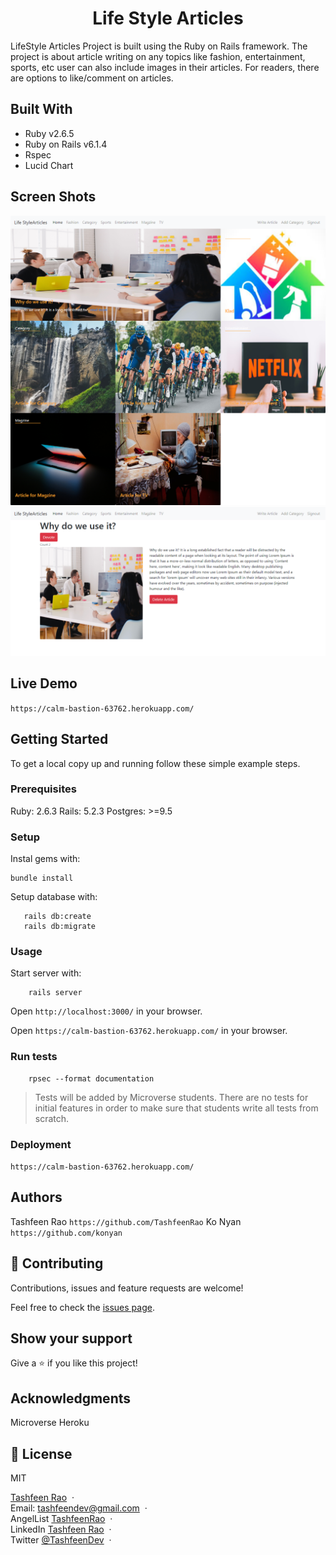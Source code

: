 <h1 align="center">
Life Style Articles
</h1>
LifeStyle Articles Project is built using the Ruby on Rails framework. The project is about article writing on any topics like fashion, entertainment, sports, etc user can also include images in their articles. For readers, there are options to like/comment on articles.

## Built With

- Ruby v2.6.5
- Ruby on Rails v6.1.4
- Rspec
- Lucid Chart
## Screen Shots
![screenshot](screencapture-calm-bastion-63762-herokuapp-2020-06-13-19_32_26.png)
![screenshot](screencapture-calm-bastion-63762-herokuapp-articles-11-2020-06-13-19_32_48.png)
## Live Demo

`https://calm-bastion-63762.herokuapp.com/`

## Getting Started

To get a local copy up and running follow these simple example steps.

### Prerequisites

Ruby: 2.6.3
Rails: 5.2.3
Postgres: >=9.5

### Setup

Instal gems with:

```
bundle install
```

Setup database with:

```
   rails db:create
   rails db:migrate
```

### Usage

Start server with:

```
    rails server
```

Open `http://localhost:3000/` in your browser.

Open `https://calm-bastion-63762.herokuapp.com/` in your browser.

### Run tests

```
    rpsec --format documentation
```

> Tests will be added by Microverse students. There are no tests for initial features in order to make sure that students write all tests from scratch.

### Deployment

`https://calm-bastion-63762.herokuapp.com/`

## Authors

Tashfeen Rao `https://github.com/TashfeenRao`
Ko Nyan `https://github.com/konyan`

## 🤝 Contributing

Contributions, issues and feature requests are welcome!

Feel free to check the [issues page](issues/).

## Show your support

Give a ⭐️ if you like this project!

## Acknowledgments

Microverse
Heroku

## 📝 License

MIT

[Tashfeen Rao](https://tashfeenrao.github.io/personal-portfolio/) &nbsp;&middot;&nbsp;
</br>
Email: tashfeendev@gmail.com &nbsp;&middot;&nbsp;
</br>
AngelList [TashfeenRao](https://angel.co/u/tashfeen-rao) &nbsp;&middot;&nbsp;
</br>
LinkedIn [Tashfeen Rao](https://www.linkedin.com/in/tashfeen-rao/) &nbsp;&middot;&nbsp;
</br>
Twitter [@TashfeenDev](https://twitter.com/TashfeenDev) &nbsp;&middot;&nbsp;
